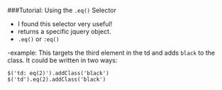 ###Tutorial: Using the `.eq()` Selector

- I found this selector very useful!
- returns a specific jquery object.
- `.eq()` or `:eq()`

-example: This targets the third element in the td and adds `black` to the class. It could be written in two ways:
```
$('td: eq(2)').addClass('black')
$('td').eq(2).addClass('black')
```
